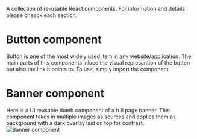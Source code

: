 A collection of re-usable React components. For information and details please cheack each section.

# Button component
Button is one of the most widely used item in any website/application. The main parts of this components inluce the visual represantion of the button
but also the link it points to. To use, simply import the component


# Banner component
Here is a UI reusable dumb component of a full page banner. This component takes in multiple images as sources and applies them as background with a dark
overlay laid on top for contrast.
![Banner component](https://user-images.githubusercontent.com/56344856/125462227-328f06f0-f2ca-4bb5-8258-176b6bdf3d66.png)




